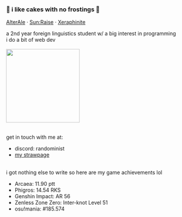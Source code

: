 ### 🥮 i like cakes with no frostings 🥮
<p>
  <a href="https://greasyfork.org/en/scripts/520326-alterale-zombs-io-greasyfork-version">AlterAle</a>
  ·
  <a href="https://greasyfork.org/en/scripts/467381-sun-raise-zombs-io">Sun:Raise</a>
  ·
  <a href="https://greasyfork.org/en/scripts/435632-xeraphinite-zombs-io">Xeraphinite</a>
</p>
a 2nd year foreign linguistics student w/ a big interest in programming
<br>i do a bit of web dev
<br><br>
<img height="200em" src="https://github-readme-stats.vercel.app/api?username=AyuBloom&layout=compact&show_icons=true&theme=dark" />

<br>get in touch with me at:
- discord: randominist
- [my strawpage](https://ayubloom.straw.page)

<br>i got nothing else to write so here are my game achievements lol
- Arcaea: 11.90 ptt
- Phigros: 14.54 RKS
- Genshin Impact: AR 56
- Zenless Zone Zero: Inter-knot Level 51
- osu!mania: #185.574

<!--
<div align="center">
  <img src="https://github-readme-stats.vercel.app/api/top-langs/?username=AyuBloom&layout=compact&langs_count=4&theme=dark"/>
</div>
-->

<!--
**AyuBloom/AyuBloom** is a ✨ _special_ ✨ repository because its `README.md` (this file) appears on your GitHub profile.

Here are some ideas to get you started:

- 🔭 I’m currently working on ...
- 🌱 I’m currently learning ...
- 👯 I’m looking to collaborate on ...
- 🤔 I’m looking for help with ...
- 💬 Ask me about ...
- 📫 How to reach me: ...
- 😄 Pronouns: ...
- ⚡ Fun fact: ...
-->
